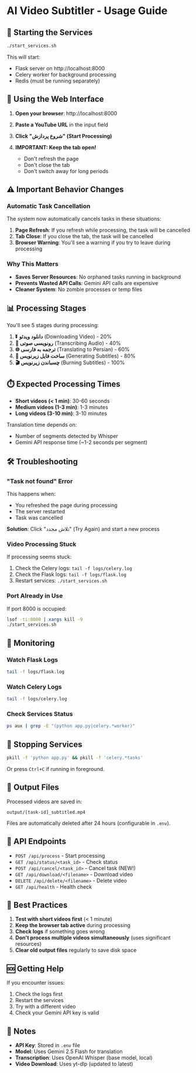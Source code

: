 # AI Video Subtitler - Usage Guide

## 🚀 Starting the Services

```bash
./start_services.sh
```

This will start:
- Flask server on http://localhost:8000
- Celery worker for background processing
- Redis (must be running separately)

## 📱 Using the Web Interface

1. **Open your browser**: http://localhost:8000

2. **Paste a YouTube URL** in the input field

3. **Click "شروع پردازش" (Start Processing)**

4. **IMPORTANT: Keep the tab open!** 
   - Don't refresh the page
   - Don't close the tab
   - Don't switch away for long periods

## ⚠️ Important Behavior Changes

### **Automatic Task Cancellation**

The system now automatically cancels tasks in these situations:

1. **Page Refresh**: If you refresh while processing, the task will be cancelled
2. **Tab Close**: If you close the tab, the task will be cancelled
3. **Browser Warning**: You'll see a warning if you try to leave during processing

### **Why This Matters**

- **Saves Server Resources**: No orphaned tasks running in background
- **Prevents Wasted API Calls**: Gemini API calls are expensive
- **Cleaner System**: No zombie processes or temp files

## 📊 Processing Stages

You'll see 5 stages during processing:

1. **⏬ دانلود ویدئو** (Downloading Video) - 20%
2. **🎤 رونویسی صوتی** (Transcribing Audio) - 40%
3. **🌐 ترجمه به فارسی** (Translating to Persian) - 60%
4. **📝 ساخت فایل زیرنویس** (Generating Subtitles) - 80%
5. **🎬 چسباندن زیرنویس** (Burning Subtitles) - 100%

## ⏱️ Expected Processing Times

- **Short videos (< 1 min)**: 30-60 seconds
- **Medium videos (1-3 min)**: 1-3 minutes
- **Long videos (3-10 min)**: 3-10 minutes

Translation time depends on:
- Number of segments detected by Whisper
- Gemini API response time (~1-2 seconds per segment)

## 🛠️ Troubleshooting

### "Task not found" Error

This happens when:
- You refreshed the page during processing
- The server restarted
- Task was cancelled

**Solution**: Click "تلاش مجدد" (Try Again) and start a new process

### Video Processing Stuck

If processing seems stuck:
1. Check the Celery logs: `tail -f logs/celery.log`
2. Check the Flask logs: `tail -f logs/flask.log`
3. Restart services: `./start_services.sh`

### Port Already in Use

If port 8000 is occupied:
```bash
lsof -ti:8000 | xargs kill -9
./start_services.sh
```

## 📝 Monitoring

### Watch Flask Logs
```bash
tail -f logs/flask.log
```

### Watch Celery Logs
```bash
tail -f logs/celery.log
```

### Check Services Status
```bash
ps aux | grep -E "(python app.py|celery.*worker)"
```

## 🛑 Stopping Services

```bash
pkill -f 'python app.py' && pkill -f 'celery.*tasks'
```

Or press `Ctrl+C` if running in foreground.

## 📁 Output Files

Processed videos are saved in:
```
output/[task-id]_subtitled.mp4
```

Files are automatically deleted after 24 hours (configurable in `.env`).

## 🔑 API Endpoints

- `POST /api/process` - Start processing
- `GET /api/status/<task_id>` - Check status
- `POST /api/cancel/<task_id>` - Cancel task (NEW!)
- `GET /api/download/<filename>` - Download video
- `DELETE /api/delete/<filename>` - Delete video
- `GET /api/health` - Health check

## 🌟 Best Practices

1. **Test with short videos first** (< 1 minute)
2. **Keep the browser tab active** during processing
3. **Check logs** if something goes wrong
4. **Don't process multiple videos simultaneously** (uses significant resources)
5. **Clear old output files** regularly to save disk space

## 🆘 Getting Help

If you encounter issues:
1. Check the logs first
2. Restart the services
3. Try with a different video
4. Check your Gemini API key is valid

## 📌 Notes

- **API Key**: Stored in `.env` file
- **Model**: Uses Gemini 2.5 Flash for translation
- **Transcription**: Uses OpenAI Whisper (base model, local)
- **Video Download**: Uses yt-dlp (updated to latest)
